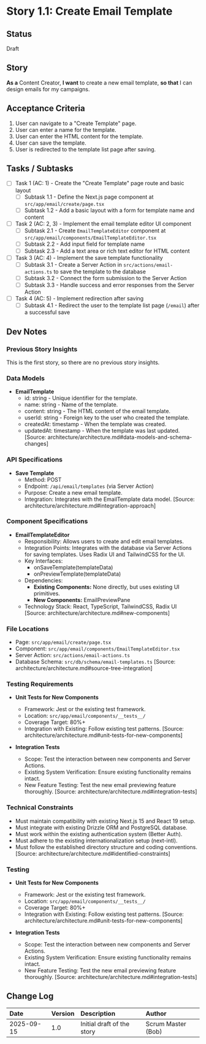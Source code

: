 # Story 1.1: Create Email Template

## Status

Draft

## Story

**As a** Content Creator,
**I want** to create a new email template,
**so that** I can design emails for my campaigns.

## Acceptance Criteria

1. User can navigate to a "Create Template" page.
2. User can enter a name for the template.
3. User can enter the HTML content for the template.
4. User can save the template.
5. User is redirected to the template list page after saving.

## Tasks / Subtasks

- [ ] Task 1 (AC: 1) - Create the "Create Template" page route and basic layout
  - [ ] Subtask 1.1 - Define the Next.js page component at `src/app/email/create/page.tsx`
  - [ ] Subtask 1.2 - Add a basic layout with a form for template name and content
- [ ] Task 2 (AC: 2, 3) - Implement the email template editor UI component
  - [ ] Subtask 2.1 - Create `EmailTemplateEditor` component at `src/app/email/components/EmailTemplateEditor.tsx`
  - [ ] Subtask 2.2 - Add input field for template name
  - [ ] Subtask 2.3 - Add a text area or rich text editor for HTML content
- [ ] Task 3 (AC: 4) - Implement the save template functionality
  - [ ] Subtask 3.1 - Create a Server Action in `src/actions/email-actions.ts` to save the template to the database
  - [ ] Subtask 3.2 - Connect the form submission to the Server Action
  - [ ] Subtask 3.3 - Handle success and error responses from the Server Action
- [ ] Task 4 (AC: 5) - Implement redirection after saving
  - [ ] Subtask 4.1 - Redirect the user to the template list page (`/email`) after a successful save

## Dev Notes

### Previous Story Insights

This is the first story, so there are no previous story insights.

### Data Models

- **EmailTemplate**
  - id: string - Unique identifier for the template.
  - name: string - Name of the template.
  - content: string - The HTML content of the email template.
  - userId: string - Foreign key to the user who created the template.
  - createdAt: timestamp - When the template was created.
  - updatedAt: timestamp - When the template was last updated.
  [Source: architecture/architecture.md#data-models-and-schema-changes]

### API Specifications

- **Save Template**
  - Method: POST
  - Endpoint: `/api/email/templates` (via Server Action)
  - Purpose: Create a new email template.
  - Integration: Integrates with the EmailTemplate data model.
  [Source: architecture/architecture.md#integration-approach]

### Component Specifications

- **EmailTemplateEditor**
  - Responsibility: Allows users to create and edit email templates.
  - Integration Points: Integrates with the database via Server Actions for saving templates. Uses Radix UI and TailwindCSS for the UI.
  - Key Interfaces:
    - onSaveTemplate(templateData)
    - onPreviewTemplate(templateData)
  - Dependencies:
    - **Existing Components:** None directly, but uses existing UI primitives.
    - **New Components:** EmailPreviewPane
  - Technology Stack: React, TypeScript, TailwindCSS, Radix UI
  [Source: architecture/architecture.md#new-components]

### File Locations

- Page: `src/app/email/create/page.tsx`
- Component: `src/app/email/components/EmailTemplateEditor.tsx`
- Server Action: `src/actions/email-actions.ts`
- Database Schema: `src/db/schema/email-templates.ts`
[Source: architecture/architecture.md#source-tree-integration]

### Testing Requirements

- **Unit Tests for New Components**
  - Framework: Jest or the existing test framework.
  - Location: `src/app/email/components/__tests__/`
  - Coverage Target: 80%+
  - Integration with Existing: Follow existing test patterns.
  [Source: architecture/architecture.md#unit-tests-for-new-components]

- **Integration Tests**
  - Scope: Test the interaction between new components and Server Actions.
  - Existing System Verification: Ensure existing functionality remains intact.
  - New Feature Testing: Test the new email previewing feature thoroughly.
  [Source: architecture/architecture.md#integration-tests]

### Technical Constraints

- Must maintain compatibility with existing Next.js 15 and React 19 setup.
- Must integrate with existing Drizzle ORM and PostgreSQL database.
- Must work within the existing authentication system (Better Auth).
- Must adhere to the existing internationalization setup (next-intl).
- Must follow the established directory structure and coding conventions.
[Source: architecture/architecture.md#identified-constraints]

### Testing

- **Unit Tests for New Components**
  - Framework: Jest or the existing test framework.
  - Location: `src/app/email/components/__tests__/`
  - Coverage Target: 80%+
  - Integration with Existing: Follow existing test patterns.
  [Source: architecture/architecture.md#unit-tests-for-new-components]

- **Integration Tests**
  - Scope: Test the interaction between new components and Server Actions.
  - Existing System Verification: Ensure existing functionality remains intact.
  - New Feature Testing: Test the new email previewing feature thoroughly.
  [Source: architecture/architecture.md#integration-tests]

## Change Log

| Date | Version | Description | Author |
| :--- | :--- | :--- | :--- |
| 2025-09-15 | 1.0 | Initial draft of the story | Scrum Master (Bob) |